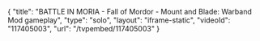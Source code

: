 {
    "title": "BATTLE IN MORIA - Fall of Mordor - Mount and Blade: Warband Mod gameplay",
    "type": "solo",
    "layout": "iframe-static",
    "videoId": "117405003",
    "url": "\/tvpembed\/117405003"
}